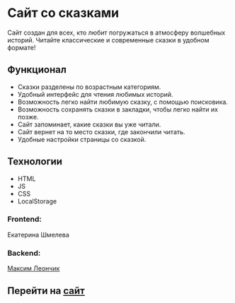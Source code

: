 # Сайт со сказками

Cайт создан для всех, кто любит погружаться в атмосферу 
волшебных историй. Читайте классические и современные сказки 
в удобном формате!

## Функционал
* Сказки разделены по возрастным категориям.
* Удобный интерфейс для чтения любимых историй.
* Возможность легко найти любимую сказку, с помощью поисковика.
* Возможность сохранять сказки в закладки, чтобы легко найти их позже.
* Сайт запоминает, какие сказки вы уже читали.
* Сайт вернет на то место сказки, где закончили читать.
* Удобные настройки страницы со сказкой.

## Технологии
* HTML
* JS
* CSS
* LocalStorage

### Frontend: 
Екатерина Шмелева
### Backend: 
[Максим Леончик](https://lemaxdeveloper.su)

## Перейти на [сайт](https://skazki.prx.by/)